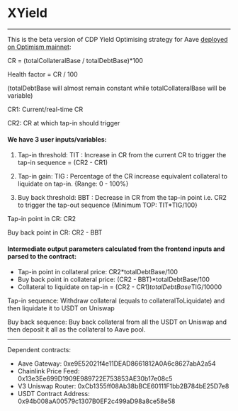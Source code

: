 # XYield
___
This is the beta version of CDP Yield Optimising strategy for Aave [deployed on Optimism mainnet](https://optimistic.etherscan.io/address/0x5Fb7505e5118f7CCd581Fb0f936B98d7073a7605):

CR = (totalCollateralBase / totalDebtBase)*100

Health factor = CR / 100

(totalDebtBase will almost remain constant while totalCollateralBase will be variable)

CR1: Current/real-time CR

CR2: CR at which tap-in should trigger

#### We have 3 user inputs/variables:
1. ⁠Tap-in threshold: TIT : Increase in CR from the current CR to trigger the tap-in sequence = (CR2 - CR1)

2. Tap-in gain: TIG : Percentage of the CR increase equivalent collateral to liquidate on tap-in. {Range: 0 - 100%}

3. Buy back threshold: BBT : Decrease in CR from the tap-in point i.e. CR2 to trigger the tap-out sequence {Minimum TOP: TIT*TIG/100}

Tap-in point in CR: CR2

Buy back point in CR: CR2 - BBT

#### Intermediate output parameters calculated from the frontend inputs and parsed to the contract:
- Tap-in point in collateral price: CR2*totalDebtBase/100
- Buy back point in collateral price: (CR2 - BBT)*totalDebtBase/100
- Collateral to liquidate on tap-in = (CR2 - CR1)*totalDebtBase*TIG/10000


Tap-in sequence: Withdraw collateral (equals to collateralToLiquidate) and then liquidate it to USDT on Uniswap

Buy back sequence: Buy back collateral from all the USDT on Uniswap and then deposit it all as the collateral to Aave pool.

___

Dependent contracts:
- Aave Gateway: 0xe9E52021f4e11DEAD8661812A0A6c8627abA2a54 
- Chainlink Price Feed: 0x13e3Ee699D1909E989722E753853AE30b17e08c5
- V3 Uniswap Router: 0xCb1355ff08Ab38bBCE60111F1bb2B784bE25D7e8
- USDT Contract Address: 0x94b008aA00579c1307B0EF2c499aD98a8ce58e58
